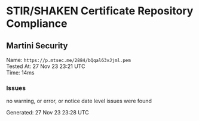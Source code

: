 # STIR/SHAKEN Certificate Repository Compliance

## Martini Security

Name: `https://p.mtsec.me/2884/bQqal63vJjml.pem`\
Tested At: 27 Nov 23 23:21 UTC\
Time: 14ms

### Issues

no warning, or error, or notice date level issues were found

Generated: 27 Nov 23 23:28 UTC